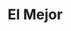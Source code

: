 ---
title: "El Mejor"
url: /ciudad-autonoma-de-buenos-aires/el-mejor/
shop: reparación de automóviles
---